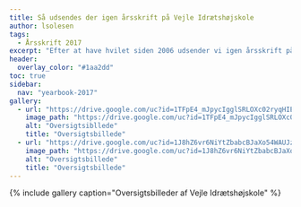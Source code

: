 ```yaml
---
title: Så udsendes der igen årsskrift på Vejle Idrætshøjskole
author: lsolesen
tags:
  - Årsskrift 2017
excerpt: "Efter at have hvilet siden 2006 udsender vi igen årsskrift på Vejle Idrætshøjskole."
header:
  overlay_color: "#1aa2dd"
toc: true
sidebar:
  nav: "yearbook-2017"
gallery:
  - url: "https://drive.google.com/uc?id=1TFpE4_mJpycIgglSRLOXc02ryqHIEXZi"
    image_path: "https://drive.google.com/uc?id=1TFpE4_mJpycIgglSRLOXc02ryqHIEXZi"
    alt: "Oversigtsibllede"
    title: "Oversigtsbillede"
  - url: "https://drive.google.com/uc?id=1J8hZ6vr6NiYtZbabcBJaXo54WAUJzn1y"
    image_path: "https://drive.google.com/uc?id=1J8hZ6vr6NiYtZbabcBJaXo54WAUJzn1y"
    alt: "Oversigtsbillede"
    title: "Oversigtsbillede"
---
```


{% include gallery caption="Oversigtsbilleder af Vejle Idrætshøjskole" %}
